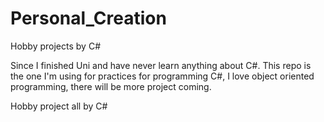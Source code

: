 Personal_Creation
=================
Hobby projects by C#

Since I finished Uni and have never learn anything about C#. This repo
is the one I'm using for practices for programming C#, I love object
oriented programming, there will be more project coming.

Hobby project all by C#
